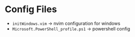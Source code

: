 # Config Files

- `initWindows.vim` -> nvim configuration for windows
- `Microsoft.PowerShell_profile.ps1` -> powershell config